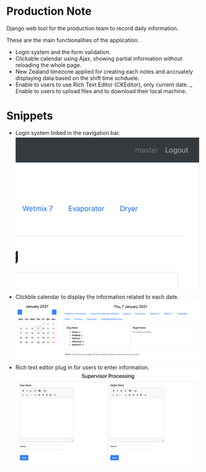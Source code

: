 # Production Note
Django web tool for the production team to record daily information.

These are the main functionalities of the application.

- Login system and the form validation.
- Clickable calendar using Ajax, showing partial information without reloading the whole page.
- New Zealand timezone applied for creating each notes and accruately displaying data based on the shift time schduele.
- Enable to users to use Rich Text Editor (CKEditor), only current date.
_ Enable to users to upload files and to download their local machine.

# Snippets
- Login system linked in the navigation bar.
![login page](https://github.com/myfriendtae/ProductionNote/blob/master/login.png?raw=true)

- Clickble calendar to display the information related to each date.
![calendar page](https://github.com/myfriendtae/ProductionNote/blob/master/calendar.png?raw=true)

- Rich text editor plug in for users to enter information.
![ckeditor](https://github.com/myfriendtae/ProductionNote/blob/master/ckeditor.png?raw=true)
